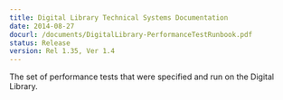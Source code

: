 ```yaml
---
title: Digital Library Technical Systems Documentation
date: 2014-08-27
docurl: /documents/DigitalLibrary-PerformanceTestRunbook.pdf
status: Release
version: Rel 1.35, Ver 1.4
---
```

The set of performance tests that were specified and run on the Digital Library.
